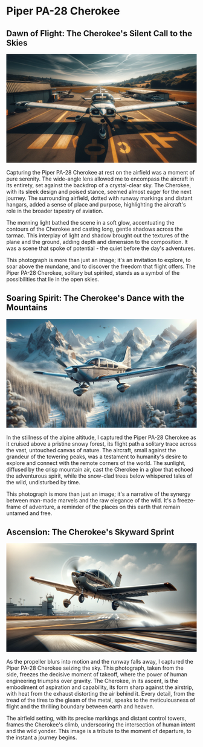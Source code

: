 # Piper PA-28 Cherokee

## Dawn of Flight: The Cherokee's Silent Call to the Skies

![Dawn of Flight](./piper-cherokee.png)

Capturing the Piper PA-28 Cherokee at rest on the airfield was a moment of pure serenity. The wide-angle lens allowed me to encompass the aircraft in its entirety, set against the backdrop of a crystal-clear sky. The Cherokee, with its sleek design and poised stance, seemed almost eager for the next journey. The surrounding airfield, dotted with runway markings and distant hangars, added a sense of place and purpose, highlighting the aircraft's role in the broader tapestry of aviation.

The morning light bathed the scene in a soft glow, accentuating the contours of the Cherokee and casting long, gentle shadows across the tarmac. This interplay of light and shadow brought out the textures of the plane and the ground, adding depth and dimension to the composition. It was a scene that spoke of potential - the quiet before the day's adventures.

This photograph is more than just an image; it's an invitation to explore, to soar above the mundane, and to discover the freedom that flight offers. The Piper PA-28 Cherokee, solitary but spirited, stands as a symbol of the possibilities that lie in the open skies.

## Soaring Spirit: The Cherokee's Dance with the Mountains

![Soaring Spirit](./above-forest.png)

In the stillness of the alpine altitude, I captured the Piper PA-28 Cherokee as it cruised above a pristine snowy forest, its flight path a solitary trace across the vast, untouched canvas of nature. The aircraft, small against the grandeur of the towering peaks, was a testament to humanity's desire to explore and connect with the remote corners of the world. The sunlight, diffused by the crisp mountain air, cast the Cherokee in a glow that echoed the adventurous spirit, while the snow-clad trees below whispered tales of the wild, undisturbed by time.

This photograph is more than just an image; it's a narrative of the synergy between man-made marvels and the raw elegance of the wild. It's a freeze-frame of adventure, a reminder of the places on this earth that remain untamed and free.

## Ascension: The Cherokee's Skyward Sprint

![Ascension](./take-off-cherockee.png)

As the propeller blurs into motion and the runway falls away, I captured the Piper PA-28 Cherokee seizing the sky. This photograph, taken from the side, freezes the decisive moment of takeoff, where the power of human engineering triumphs over gravity. The Cherokee, in its ascent, is the embodiment of aspiration and capability, its form sharp against the airstrip, with heat from the exhaust distorting the air behind it. Every detail, from the tread of the tires to the gleam of the metal, speaks to the meticulousness of flight and the thrilling boundary between earth and heaven.

The airfield setting, with its precise markings and distant control towers, frames the Cherokee's climb, underscoring the intersection of human intent and the wild yonder. This image is a tribute to the moment of departure, to the instant a journey begins.
